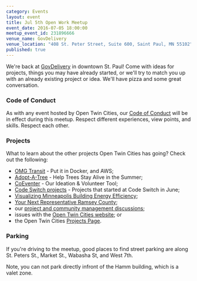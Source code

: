 ```yaml
---
category: Events
layout: event
title: Jul 5th Open Work Meetup
event_date: 2016-07-05 18:00:00
meetup_event_id: 231896666
venue_name: GovDelivery 
venue_location: "408 St. Peter Street, Suite 600, Saint Paul, MN 55102"
published: true 
---
```


We're back at [GovDelivery](http://www.govdelivery.com/) in downtown St. Paul! 
Come with ideas for projects, things you may have already started, or we'll try
to match you up with an already existing project or idea. We'll have pizza and 
some great conversation.

### Code of Conduct

As with any event hosted by Open Twin Cities, our [Code of Conduct](/about/code-of-conduct/) 
will be in effect during this meetup. Respect different experiences, view
points, and skills. Respect each other. 

### Projects

What to learn about the other projects Open Twin Cities has going? Check out 
the following:

- [OMG Transit](https://github.com/omgtransit/omgtransit/issues/1) - Put it in Docker, and AWS; 
- [Adopt-A-Tree](https://github.com/ballPointPenguin/adopt-a-tree) - Help Trees Stay Alive in the Summer;
- [CoEventer](https://github.com/campuscodefest/ccf/issues/74) - Our Ideation & Volunteer Tool;
- [Code Switch projects](http://www.opentwincities.org/2016/06/13/codeswitch-projects/) - Projects that started at Code Switch in June;
- [Visualizing Minneapolis Building Energy Efficiency](https://groups.google.com/forum/#!topic/twin-cities-brigade/fCqgHHATNw8);
- [Your Next Representative Ramsey County](https://groups.google.com/forum/#%21topic/twin-cities-brigade/SbX4B_Fhp7w);
- our [project and community management discussions](http://bit.ly/manageOTC);
- issues with the [Open Twin Cities website](https://github.com/OpenTwinCities/opentwincities.github.com); or 
- the Open Twin Cities [Projects Page](/projects).

### Parking

If you're driving to the meetup, good places to find street parking are along
St. Peters St., Market St., Wabasha St, and West 7th. 

Note, you can not park directly infront of the Hamm building, which is a valet 
zone. 
